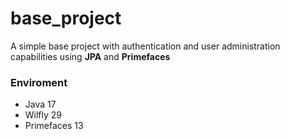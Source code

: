 # base_project
A simple base project with authentication and user administration capabilities using **JPA** and **Primefaces**
### Enviroment
- Java 17
- Wilfly 29
- Primefaces 13